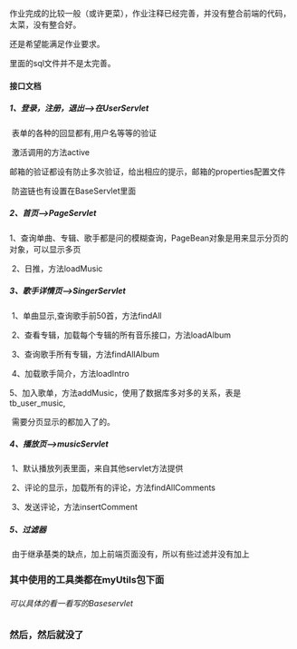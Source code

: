 作业完成的比较一般（或许更菜），作业注释已经完善，并没有整合前端的代码，太菜，没有整合好。

还是希望能满足作业要求。

里面的sql文件并不是太完善。

#### 接口文档

##### 	1、登录，注册，退出——>在UserServlet

​			表单的各种的回显都有,用户名等等的验证

​			激活调用的方法active

​			邮箱的验证都设有防止多次验证，给出相应的提示，邮箱的properties配置文件

​			防盗链也有设置在BaseServlet里面

##### 	2、首页——>PageServlet

​		1、查询单曲、专辑、歌手都是问的模糊查询，PageBean对象是用来显示分页的对象，可以显示多页

​		2、日推，方法loadMusic

##### 	3、歌手详情页——>SingerServlet

​		1、单曲显示,查询歌手前50首，方法findAll

​		2、查看专辑，加载每个专辑的所有音乐接口，方法loadAlbum

​		3、查询歌手所有专辑，方法findAllAlbum

​		4、加载歌手简介，方法loadIntro

​		5、加入歌单，方法addMusic，使用了数据库多对多的关系，表是tb_user_music,

​			需要分页显示的都加入了的。

##### 	4、播放页——>musicServlet

​			1、默认播放列表里面，来自其他servlet方法提供

​			2、评论的显示，加载所有的评论，方法findAllComments

​			3、发送评论，方法insertComment

##### 	5、过滤器

​		由于继承基类的缺点，加上前端页面没有，所以有些过滤并没有加上

### 其中使用的工具类都在myUtils包下面

###### 		可以具体的看一看写的Baseservlet

### 然后，然后就没了